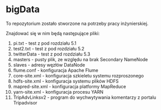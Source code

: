 # bigData
To repozytorium zostało stworzone na potrzeby pracy inżynierskiej.

Znajdować się w nim będą następujące pliki:
1. pi.txt - test z pod rozdziału 5.1
2. test2.txt - test z pod rozdziału 5.2
3. twitterData - test z pod rozdziału 5.3
4. masters - pusty plik, ze względu na brak Secondary NameNode
5. slaves - adresy węzłów DataNode
6. flume.conf - konfiguracja Apache Flume
7. core-site.xml - konfiguracja szkieletu systemu rozproszonego
8. hdfs-site.xml - konfiguracja systemu plików HDFS
9. mapred-site.xml - konfiguracja platformy MapReduce
10. yarn-site.xml - konfiguracja procesu YARN
11. TripAdvLinksv2 - program do wychwytywania komentarzy z portalu Tripadvisor
